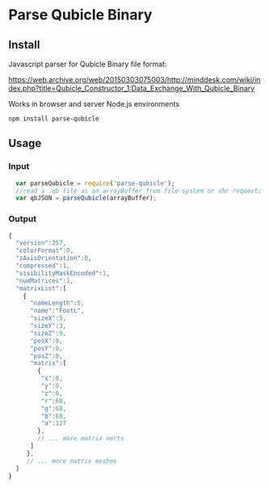 # Parse Qubicle Binary

## Install
Javascript parser for Qubicle Binary file format:

https://web.archive.org/web/20150303075003/http://minddesk.com/wiki/index.php?title=Qubicle_Constructor_1:Data_Exchange_With_Qubicle_Binary

Works in browser and server Node.js environments

```
npm install parse-qubicle
```

## Usage

### Input

```javascript
  var parseQubicle = require('parse-qubicle');
  //read a .qb file as an arrayBuffer from file system or xhr request;
  var qbJSON = parseQubicle(arrayBuffer);
```

### Output
```javascript
{
  "version":257,
  "colorFormat":0,
  "zAxisOrientation":0,
  "compressed":1,
  "visibilityMaskEncoded":1,
  "numMatrices":1,
  "matrixList":[
    {
      "nameLength":5,
      "name":"FootL",
      "sizeX":5,
      "sizeY":3,
      "sizeZ":9,
      "posX":0,
      "posY":0,
      "posZ":0,
      "matrix":[
        {
         "x":0,
         "y":0,
         "z":0,
         "r":68,
         "g":68,
         "b":68,
         "a":127
        },
        // ... more matrix verts
      ]
     },
     // ... more matrix meshes
  ]
}
```
